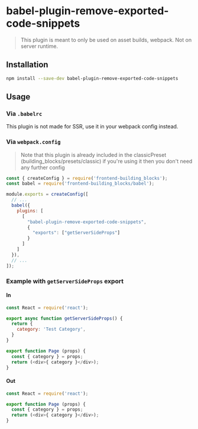 # babel-plugin-remove-exported-code-snippets

> This plugin is meant to only be used on asset builds, webpack. Not on server runtime.

## Installation

```sh
npm install --save-dev babel-plugin-remove-exported-code-snippets
```

## Usage

### Via `.babelrc`

This plugin is not made for SSR, use it in your webpack config instead.

### Via `webpack.config`

> Note that this plugin is already included in the classicPreset (building_blocks/presets/classic) if you're using it then you don't need any further config

```javascript
const { createConfig } = require('frontend-building_blocks');
const babel = require('frontend-building_blocks/babel');

module.exports = createConfig([
  // ...
  babel({
    plugins: [
      [
        "babel-plugin-remove-exported-code-snippets",
        {
          "exports": ["getServerSideProps"]
        }
      ]
    ]
  }),
  // ...
]);
```

### Example with `getServerSideProps` export

#### In

```javascript
const React = require('react');

export async function getServerSideProps() { 
  return {
    category: 'Test Category',
  }
}

export function Page (props) {
  const { category } = props;
  return (<div>{ category }</div>);
}
```

#### Out

```javascript
const React = require('react');

export function Page (props) {
  const { category } = props;
  return (<div>{ category }</div>);
}
```

